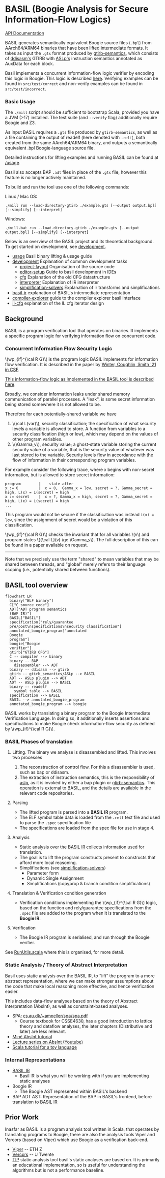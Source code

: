# BASIL (Boogie Analysis for Secure Information-Flow Logics)

[API Documentation](https://uq-pac.github.io/BASIL/api/)

BASIL generates semantically equivalent Boogie source files (`.bpl`) from AArch64/ARM64 
binaries that have been lifted intermediate formats. It takes as input the `.gts` format produced by 
[gtirb-semantics](https://github.com/UQ-PAC/gtirb-semantics),  which consists of [ddisasm's](https://github.com/grammatech/ddisasm)
GTIRB  with [ASLp's](https://github.com/UQ-PAC/aslp) instruction semantics annotated as AuxData for each block.

Basil implements a concurrent information-flow logic verifier by encoding this logic in Boogie. 
This logic is described [here](docs/iflogic-encoding.pdf). Verifying examples can be found in 
`src/test/correct` and non-verify examples can be found in `src/test/incorrect`.

### Basic Usage

The `./mill` script should be sufficient to bootstrap Scala, provided you have a JVM (>17) installed.
The test suite (and `--verify` flag) additionally require Boogie and Z3.

As input BASIL requires a `.gts` file produced by `gtirb-semantics`,
as well as a file containing the output of readelf (here denoted with `.relf`), both created from the same AArch64/ARM64 binary, 
and outputs a semantically equivalent .bpl Boogie-language source file.

Detailed instructions for lifting examples and running BASIL can be found at [/usage](/usage.md).

Basil also accepts BAP `.adt` files in place of the `.gts` file, however this feature is no longer actively maintained.

To build and run the tool use one of the following commands:

Linux / Mac OS:

```
./mill run --load-directory-gtirb ./example.gts [--output output.bpl] [--simplify] [--interpret]
```

Windows: 

```
./mill.bat run --load-directory-gtirb ./example.gts [--output output.bpl] [--simplify] [--interpret]
```

Below is an overview of the BASIL project and its theoretical background. 
To get started on development, see [development](development).

- [usage](usage.md) Basil binary lifting & usage guide
- [development](development/) Explanation of common development tasks
    - [project-layout](development/project-layout.md) Organisation of the source code
    - [editor-setup](development/editor-setup.md) Guide to basil development in IDEs 
    - [cfg](development/cfg.md) Explanation of the old CFG datastructure 
    - [interpreter](development/interpreter.md) Explanation of IR interpreter
    - [simplification-solvers](development/simplification-solvers.md) Explanation of ir transforms and simplifications
- [basil-ir](basil-ir.md) explanation of BASIL's intermediate representation
- [compiler-explorer](compiler-explorer.md) guide to the compiler explorer basil interface
- [il-cfg](il-cfg.md) explanation of the IL cfg iterator design

## Background

BASIL is a program verification tool that operates on binaries. It implements a specific program logic
for verifying information flow on concurrent code.

### Concurrent Information Flow Security Logic 

\\(wp_{if}^{\cal R G}\\) is the program logic BASIL implements for information flow verification. It is described in 
the paper by [Winter, Coughlin, Smith '21 in CSF](https://github.com/UQ-PAC/wpif_CSF21/blob/main/WinterCoughlinSmith_CSF2021.pdf).

[This information-flow logic as implemented in the BASIL tool is described here](iflogic-encoding.pdf).

Broadly, we consider information leaks under shared memory communication of parallel processes.
A "leak", is some secret information being stored somewhere it is not allowed to be.

Therefore for each potentially-shared variable we have 

1. \\(\cal L(var)\\), security classification; the specification of what security levels a variable is allowed to store. A function from variables to a security classification (high or low), which may depend on the values of other program variables.
2. \\(\Gamma_v\\), security value; a ghost-state variable storing the current security value of a variable, 
    that is the security value of whatever was last stored to the variable. Security levels
  flow in accordance with the flow of information in their corresponding program variables.

For example consider the following trace, where x begins with non-secret information, but is allowed 
to store secret information:

```
program        |    state after
x := 0         |  x = 0,  Gamma_x = low, secret = ?, Gamma_secret = high, L(x) = L(secret) = high
x := secret    |  x = ?, Gamma_x = high, secret = ?, Gamma_secret = high, L(x) = L(secret) = high
...
```

This program would not be secure if the classification was instead `L(x) = low`, since the assignment of 
secret would be a violation of this classification.

\\(wp_{if}^{\cal R G}\\) checks the invariant that for all variables \\(v\\) and program states \\({\cal L}(v) \ge \Gamma_v\\). 
The full description of this can be found in a paper available on request.

---

Note that we precisely use the term "shared" to mean variables that may be shared between threads, 
and "global" merely refers to their language scoping (i.e., potentially shared between functions).

## BASIL tool overview

```mermaid 
flowchart LR
  binary["ELF binary"]
  C["C source code"]
  ADT["ADT program semantics
  (BAP IR)"]
  BASIL["BASIL"]
  specification["rely/guarantee
  pre/post\nspecifications\nsecurity classification"]
  annotated_boogie_program["annotated
  Boogie
  program"]
  boogie["Boogie
  verifier"]
  gtirb["GTIRB CFG"]
  C -- compiler --> binary
  binary -- BAP
    disassembler --> ADT
  binary -- ddisasm --> gtirb
  gtirb -- gtirb_semantics/ASLp --> BASIL
  ADT -- ASLp plugin --> ADT
  ADT -- ASLp plugin --> BASIL
  binary -- readelf
    symbol table --> BASIL
  specification --> BASIL
  BASIL --> annotated_boogie_program
  annotated_boogie_program --> boogie
```

BASIL works by translating a binary program to the Boogie Intermediate Verification Language. In doing so,
it additionally inserts assertions and specifications to make Boogie check information-flow security as defined by \\(wp_{if}^{\cal R G}\\).

### BASIL Phases of translation

1. Lifting. 
    The binary we analyse is disassembled and lifted. This involves two processes
    1. The reconstruction of control flow. For this a disassembler is used, such as bap or ddisasm.
    2. The extraction of instruction semantics, this is the responsibility of [aslp](https://github.com/UQ-PAC/aslp), 
    as it is invoked by either a bap plugin or [gtirb-semantics](https://github.com/UQ-PAC/gtirb-semantics). 
    This operation is external to BASIL, and the details are available in the relevant code repositories. 

2. Parsing
    - The lifted program is parsed into a **BASIL IR** program.
    - The ELF symbol table data is loaded from the `.relf` text file and used to parse the `.spec` specification file
    - The specifications are loaded from the spec file for use in stage 4.
3. Analysis
    - Static analysis over the [BASIL IR](basil-ir.md) collects information used for translation.
    - The goal is to lift the program constructs present to constructs that afford more local reasoning.
    - Simplifications (see [simplification-solvers](development/simplification-solvers.md))
      - Parameter form
      - Dynamic Single Assignment
      - Simplifications (copyprop & branch condition simplifications)
4. Translation & Verification condition generation 
    - Verification conditions implementing the \\(wp_{if}^{\cal R G}\\) logic, based on the function and rely/guarantee specifications 
    from the `.spec` file are added to the program when it is translated to the **Boogie IR**.
5. Verification
    - The Boogie IR program is serialised, and run through the Boogie verifier.

See [RunUtils.scala](../src/main/scala/util/RunUtils.scala) where this is organised, for more detail.


###  Static Analysis / Theory of Abstract Interpretation

Basil uses static analysis over the BASIL IR, to "lift" the program to a more abstract representation, 
where we can make stronger assumptions about the code that make local reasoning more effective,
and hence verification easier.

This includes data-flow analyses based on the theory of Abstract Interpretation (AbsInt), as well 
as constraint-based analyses. 

- SPA:  [cs.au.dk/~amoeller/spa/spa.pdf](https://cs.au.dk/~amoeller/spa/spa.pdf)
  - Course textbook for CSSE4630, has a good introduction to lattice theory and dataflow analyses, the later 
    chapters (Distributive and later) are less relevant. 
- [Miné AbsInt tutorial](https://www-apr.lip6.fr/~mine/publi/article-mine-FTiPL17.pdf)
- [Lecture series on AbsInt (Youtube)](https://www.youtube.com/watch?v=FTcIE7uzehE&list=PLtjm-n_Ts-J-6EU1WfVIWLhl1BUUR-Sqm&index=27)
- [Scala tutorial for a toy language](https://continuation.passing.style/blog/writing-abstract-interpreter-in-scala.html)

### Internal Representations

- [BASIL IR](basil-ir.md)
  - Basil IR is what you will be working with if you are implementing static analyses
- Boogie IR
  - The Boogie AST represented within BASIL's backend
- BAP ADT AST: Representation of the BAP in BASIL's frontend, before translation to BASIL IR

## Prior Work

Inasfar as BASIL is a program analysis tool written in Scala, that operates by translating programs to Boogie, there are also the analysis tools Viper and Vercors (based on Viper)
which use Boogie as a verification back-end.

- [Viper](http://viper.ethz.ch/tutorial/) -- ETH Z
- [Vercors](https://github.com/utwente-fmt/vercors/wiki) -- U Twente 
- [TIP](https://github.com/cs-au-dk/TIP/tree/master) static analysis tool basil's static analyses are based on. It 
  is primarily an educational implementation, so is useful for understanding the algorithms but is not a performance baseline.
